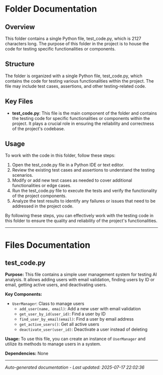 # Folder Documentation

## Overview
This folder contains a single Python file, test_code.py, which is 2127 characters long. The purpose of this folder in the project is to house the code for testing specific functionalities or components.

## Structure
The folder is organized with a single Python file, test_code.py, which contains the code for testing various functionalities within the project. The file may include test cases, assertions, and other testing-related code.

## Key Files
- **test_code.py**: This file is the main component of the folder and contains the testing code for specific functionalities or components within the project. It plays a crucial role in ensuring the reliability and correctness of the project's codebase.

## Usage
To work with the code in this folder, follow these steps:
1. Open the test_code.py file in a Python IDE or text editor.
2. Review the existing test cases and assertions to understand the testing scenarios.
3. Modify or add new test cases as needed to cover additional functionalities or edge cases.
4. Run the test_code.py file to execute the tests and verify the functionality of the project components.
5. Analyze the test results to identify any failures or issues that need to be addressed in the project code.

By following these steps, you can effectively work with the testing code in this folder to ensure the quality and reliability of the project's functionalities.

---

# Files Documentation

## test_code.py

**Purpose:** This file contains a simple user management system for testing AI analysis. It allows adding users with email validation, finding users by ID or email, getting active users, and deactivating users.

**Key Components:**
- `UserManager`: Class to manage users
  - `add_user(name, email)`: Add a new user with email validation
  - `get_user_by_id(user_id)`: Find a user by ID
  - `find_user_by_email(email)`: Find a user by email address
  - `get_active_users()`: Get all active users
  - `deactivate_user(user_id)`: Deactivate a user instead of deleting

**Usage:** To use this file, you can create an instance of `UserManager` and utilize its methods to manage users in a system.

**Dependencies:** None

---
*Auto-generated documentation - Last updated: 2025-07-17 22:02:36*
